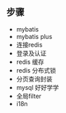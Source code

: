 ## 步骤

+ mybatis
+ mybatis plus
+ 连接redis
+ 登录及认证
+ redis 缓存
+ redis 分布式锁
+ 分页查询封装
+ mysql 好好学学
+ 全局filter
+ i18n

